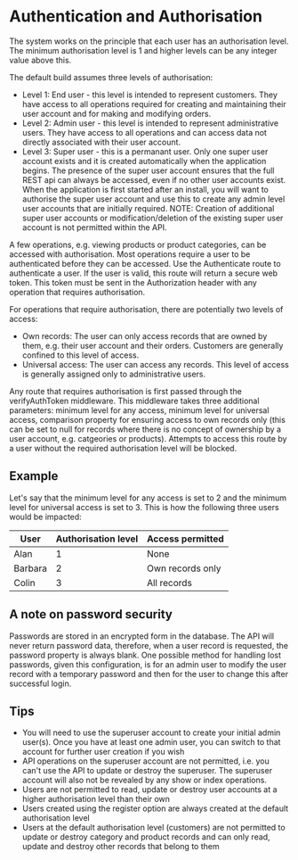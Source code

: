# Authentication and Authorisation

The system works on the principle that each user has an authorisation level. The minimum authorisation level is 1 and higher levels can be any integer value above this.

The default build assumes three levels of authorisation:

- Level 1: End user - this level is intended to represent customers. They have access to all operations required for creating and maintaining their user account and for making and modifying orders.
- Level 2: Admin user - this level is intended to represent administrative users. They have access to all operations and can access data not directly associated with their user account.
- Level 3: Super user - this is a permanant user. Only one super user account exists and it is created automatically when the application begins. The presence of the super user account ensures that the full REST api can always be accessed, even if no other user accounts exist. When the application is first started after an install, you will want to authorise the super user account and use this to create any admin level user accounts that are initially required. NOTE: Creation of additional super user accounts or modification/deletion of the existing super user account is not permitted within the API.

A few operations, e.g. viewing products or product categories, can be accessed with authorisation. Most operations require a user to be authenticated before they can be accessed.
Use the Authenticate route to authenticate a user. If the user is valid, this route will return a secure web token. This token must be sent in the Authorization header with any operation that requires authorisation.

For operations that require authorisation, there are potentially two levels of access:

- Own records: The user can only access records that are owned by them, e.g. their user account and their orders. Customers are generally confined to this level of access.
- Universal access: The user can access any records. This level of access is generally assigned only to administrative users.

Any route that requires authorisation is first passed through the verifyAuthToken middleware. This middleware takes three additional parameters: minimum level for any access, minimum level for universal access, comparison property for ensuring access to own records only (this can be set to null for records where there is no concept of ownership by a user account, e.g. catgeories or products). Attempts to access this route by a user without the required authorisation level will be blocked.

## Example

Let's say that the minimum level for any access is set to 2 and the minimum level for universal access is set to 3. This is how the following three users would be impacted:

| User    | Authorisation level | Access permitted |
| ------- | ------------------- | ---------------- |
| Alan    | 1                   | None             |
| Barbara | 2                   | Own records only |
| Colin   | 3                   | All records      |

## A note on password security

Passwords are stored in an encrypted form in the database. The API will never return password data, therefore, when a user record is requested, the password property is always blank. One possible method for handling lost passwords, given this configuration, is for an admin user to modify the user record with a temporary password and then for the user to change this after successful login.

## Tips

- You will need to use the superuser account to create your initial admin user(s). Once you have at least one admin user, you can switch to that account for further user creation if you wish
- API operations on the superuser account are not permitted, i.e. you can't use the API to update or destroy the superuser. The superuser account will also not be revealed by any show or index operations.
- Users are not permitted to read, update or destroy user accounts at a higher authorisation level than their own
- Users created using the register option are always created at the default authorisation level
- Users at the default authorisation level (customers) are not permitted to update or destroy category and product records and can only read, update and destroy other records that belong to them